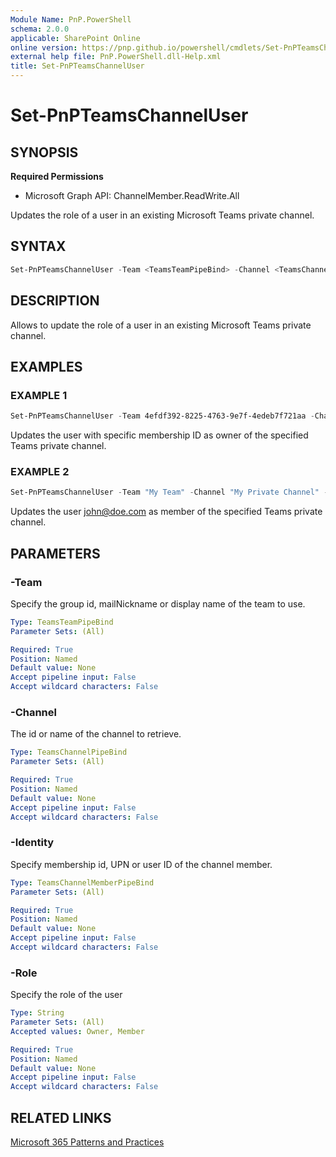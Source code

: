 ```yaml
---
Module Name: PnP.PowerShell
schema: 2.0.0
applicable: SharePoint Online
online version: https://pnp.github.io/powershell/cmdlets/Set-PnPTeamsChannelUser.html
external help file: PnP.PowerShell.dll-Help.xml
title: Set-PnPTeamsChannelUser
---
```

  
# Set-PnPTeamsChannelUser

## SYNOPSIS

**Required Permissions**

  * Microsoft Graph API: ChannelMember.ReadWrite.All

Updates the role of a user in an existing Microsoft Teams private channel.

## SYNTAX

```powershell
Set-PnPTeamsChannelUser -Team <TeamsTeamPipeBind> -Channel <TeamsChannelPipeBind> -Identity <TeamsChannelMemberPipeBind> -Role <String> 
```

## DESCRIPTION

Allows to update the role of a user in an existing Microsoft Teams private channel.

## EXAMPLES

### EXAMPLE 1
```powershell
Set-PnPTeamsChannelUser -Team 4efdf392-8225-4763-9e7f-4edeb7f721aa -Channel "19:796d063b63e34497aeaf092c8fb9b44e@thread.skype" -Identity MCMjMiMjMDAwMDAwMDAtMDAwMC0wMDAwLTAwMDAtMDAwMDAwMDAwMDAwIyMxOTowMDAwMDAwMDAwMDAwMDAwMDAwMDAwMDAwMDAwMDAwMEB0aHJlYWQuc2t5cGUjIzAwMDAwMDAwLTAwMDAtMDAwMC0wMDAwLTAwMDAwMDAwMDAwMA== -Role Owner
```

Updates the user with specific membership ID as owner of the specified Teams private channel.

### EXAMPLE 2
```powershell
Set-PnPTeamsChannelUser -Team "My Team" -Channel "My Private Channel" -Identity john@doe.com -Role Member
```

Updates the user john@doe.com as member of the specified Teams private channel.

## PARAMETERS

### -Team
Specify the group id, mailNickname or display name of the team to use.

```yaml
Type: TeamsTeamPipeBind
Parameter Sets: (All)

Required: True
Position: Named
Default value: None
Accept pipeline input: False
Accept wildcard characters: False
```

### -Channel
The id or name of the channel to retrieve.

```yaml
Type: TeamsChannelPipeBind
Parameter Sets: (All)

Required: True
Position: Named
Default value: None
Accept pipeline input: False
Accept wildcard characters: False
```

### -Identity
Specify membership id, UPN or user ID of the channel member.

```yaml
Type: TeamsChannelMemberPipeBind
Parameter Sets: (All)

Required: True
Position: Named
Default value: None
Accept pipeline input: False
Accept wildcard characters: False
```

### -Role
Specify the role of the user

```yaml
Type: String
Parameter Sets: (All)
Accepted values: Owner, Member

Required: True
Position: Named
Default value: None
Accept pipeline input: False
Accept wildcard characters: False
```

## RELATED LINKS

[Microsoft 365 Patterns and Practices](https://aka.ms/m365pnp)